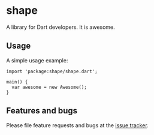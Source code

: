 # shape

A library for Dart developers. It is awesome.

## Usage

A simple usage example:

    import 'package:shape/shape.dart';

    main() {
      var awesome = new Awesome();
    }

## Features and bugs

Please file feature requests and bugs at the [issue tracker][tracker].

[tracker]: http://example.com/issues/replaceme
